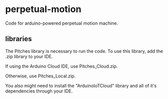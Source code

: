 # perpetual-motion

Code for arduino-powered perpetual motion machine.

## libraries

The Pitches library is necessary to run the code. To use this library, add the .zip library to your IDE.

If using the Arduino Cloud IDE, use Pitches_Cloud.zip.

Otherwise, use Pitches_Local.zip.

You also might need to install the "ArduinoIoTCloud" library and all of it's dependencies through your IDE.
